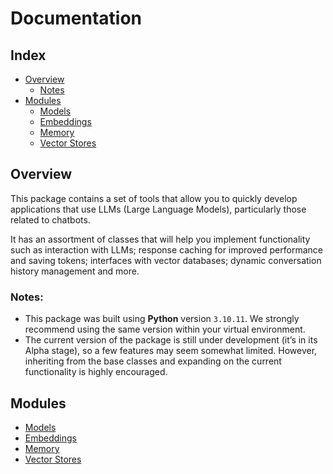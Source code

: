 # Documentation

## Index

- [Overview](#overview)
  - [Notes](#notes)
- [Modules](#modules)
  - [Models](models.md)
  - [Embeddings](embeddings.md)
  - [Memory](memory.md)
  - [Vector Stores](vectorStores.md)

## Overview

This package contains a set of tools that allow you to quickly develop applications that use LLMs (Large Language Models), particularly those related to chatbots.

It has an assortment of classes that will help you implement functionality such as interaction with LLMs; response caching for improved performance and saving tokens; interfaces with vector databases; dynamic conversation history management and more.

### Notes:

- This package was built using **Python** version `3.10.11`. We strongly recommend using the same version within your virtual environment.
- The current version of the package is still under development (it’s in its Alpha stage), so a few features may seem somewhat limited. However, inheriting from the base classes and expanding on the current functionality is highly encouraged.

## Modules

- [Models](models.md)
- [Embeddings](embeddings.md)
- [Memory](memory.md)
- [Vector Stores](vectorStores.md)
